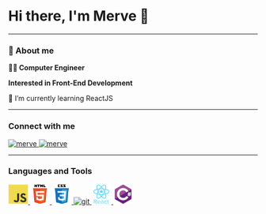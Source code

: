 <h1> Hi there, I'm Merve 👋 </h1>
<hr>
<h3>🙋 About me </h3>
<p><strong>👩‍💻 Computer Engineer</strong></p>
<p><strong>Interested in Front-End Development</strong></p>
<p>🌱 I’m currently learning ReactJS</p>
<hr>
<h3>Connect with me</h3>
  <a href="https://www.linkedin.com/in/nmervebacak/" target="blank">
    <img
      src="https://image.flaticon.com/icons/png/512/174/174857.png"
      alt="merve"
      height="35"
      width="35"
    />
  </a>
  <a href="mailto:nmerveb0@gmail.com" target="blank">
    <img
      src="https://image.flaticon.com/icons/png/512/281/281769.png"
      alt="merve"
      height="35"
      width="35"
    />
  </a>
<hr>
<h3>Languages and Tools</h3>
  <a href="https://developer.mozilla.org/en-US/docs/Web/JavaScript" target="_blank"> 
    <img 
         src="https://raw.githubusercontent.com/devicons/devicon/master/icons/javascript/javascript-original.svg" 
         alt="javascript" 
         width="40" 
         height="40"
     /> 
  </a>
  <a href="https://www.w3.org/html/" target="_blank"> 
    <img 
         src="https://raw.githubusercontent.com/devicons/devicon/master/icons/html5/html5-original-wordmark.svg" 
         alt="html5" 
         width="40" 
         height="40"
     /> 
  </a>
  <a href="https://www.w3schools.com/css/" target="_blank"> 
    <img 
       src="https://raw.githubusercontent.com/devicons/devicon/master/icons/css3/css3-original-wordmark.svg" 
       alt="css3" 
       width="40" 
       height="40"
    /> 
  </a>
  <a href="https://git-scm.com/" target="_blank"> 
    <img 
       src="https://www.vectorlogo.zone/logos/git-scm/git-scm-icon.svg" 
       alt="git" 
       width="40" 
       height="40"
    /> 
  </a>
  <a href="https://reactjs.org/" target="_blank"> 
    <img 
         src="https://raw.githubusercontent.com/devicons/devicon/master/icons/react/react-original-wordmark.svg" 
         alt="react" 
         width="40" 
         height="40"
     /> 
  </a>
  <a href="https://www.w3schools.com/cs/" target="_blank"> 
    <img 
         src="https://raw.githubusercontent.com/devicons/devicon/master/icons/csharp/csharp-original.svg" 
         alt="csharp" 
         width="40" 
         height="40"
      /> 
  </a>
